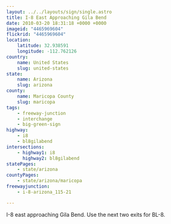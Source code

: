 ```yaml
---
layout: ../../layouts/sign/single.astro
title: I-8 East Approaching Gila Bend
date: 2010-03-20 18:31:18 +0000 +0000
imageid: "4465969604"
flickrid: "4465969604"
location:
    latitude: 32.938591
    longitude: -112.762126
country:
    name: United States
    slug: united-states
state:
    name: Arizona
    slug: arizona
county:
    name: Maricopa County
    slug: maricopa
tags:
    - freeway-junction
    - interchange
    - big-green-sign
highway:
    - i8
    - bl8gilabend
intersections:
    - highway1: i8
      highway2: bl8gilabend
statePages:
    - state/arizona
countyPages:
    - state/arizona/maricopa
freewayjunction:
    - i-8-arizona_115-21

---
```

I-8 east approaching Gila Bend.  Use the next two exits for BL-8.